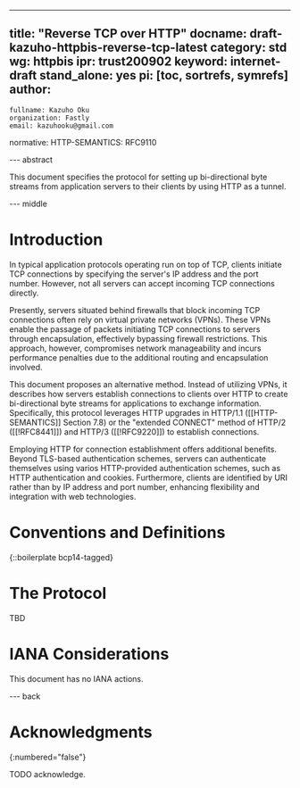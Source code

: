 ---
title: "Reverse TCP over HTTP"
docname: draft-kazuho-httpbis-reverse-tcp-latest
category: std
wg: httpbis
ipr: trust200902
keyword: internet-draft
stand_alone: yes
pi: [toc, sortrefs, symrefs]
author:
 -
    fullname: Kazuho Oku
    organization: Fastly
    email: kazuhooku@gmail.com
normative:
  HTTP-SEMANTICS: RFC9110

--- abstract

This document specifies the protocol for setting up bi-directional byte streams
from application servers to their clients by using HTTP as a tunnel.


--- middle

# Introduction

In typical application protocols operating run on top of TCP, clients initiate
TCP connections by specifying the server's IP address and the port number.
However, not all servers can accept incoming TCP connections directly.

Presently, servers situated behind firewalls that block incoming TCP connections
often rely on virtual private networks (VPNs). These VPNs enable the passage of
packets initiating TCP connections to servers through encapsulation, effectively
bypassing firewall restrictions. This approach, however, compromises network
manageability and incurs performance penalties due to the additional routing and
encapsulation involved.

This document proposes an alternative method. Instead of utilizing VPNs, it
describes how servers establish connections to clients over HTTP to create
bi-directional byte streams for applications to exchange information.
Specifically, this protocol leverages HTTP upgrades in HTTP/1.1
([[HTTP-SEMANTICS]] Section 7.8) or the "extended CONNECT" method of HTTP/2
([[!RFC8441]]) and HTTP/3 ([[!RFC9220]]) to establish connections.

Employing HTTP for connection establishment offers additional benefits. Beyond
TLS-based authentication schemes, servers can authenticate themselves using
varios HTTP-provided authentication schemes, such as HTTP authentication and
cookies. Furthermore, clients are identified by URI rather than by IP address
and port number, enhancing flexibility and integration with web technologies.


# Conventions and Definitions

{::boilerplate bcp14-tagged}


# The Protocol

TBD


# IANA Considerations

This document has no IANA actions.


--- back

# Acknowledgments
{:numbered="false"}

TODO acknowledge.
